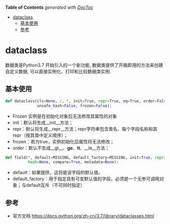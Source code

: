 <!-- START doctoc generated TOC please keep comment here to allow auto update -->
<!-- DON'T EDIT THIS SECTION, INSTEAD RE-RUN doctoc TO UPDATE -->
**Table of Contents**  *generated with [DocToc](https://github.com/thlorenz/doctoc)*

- [dataclass](#dataclass)
  - [基本使用](#%E5%9F%BA%E6%9C%AC%E4%BD%BF%E7%94%A8)
  - [参考](#%E5%8F%82%E8%80%83)

<!-- END doctoc generated TOC please keep comment here to allow auto update -->


# dataclass 

数据类是Python3.7 开始引入的一个新功能, 数据类提供了开箱即用的方法来创建自定义数据, 可以直接实例化、打印和比较数据类实例.

## 基本使用

```python
def dataclass(cls=None, /, *, init=True, repr=True, eq=True, order=False,
              unsafe_hash=False, frozen=False):
```

- Frozen 实例是在初始化对象后无法修改其属性的对象
- init：默认将生成__init__方法；
- repr：默认将生成__repr__方法；repr字符串包含类名、每个字段名称和其repr（按其类中定义顺序）；
- frozen：若为true，实例初始化后属性将无法修改；
- order：默认不生成__gt__、__ge__、__lt__、__le__方法；

```python
def field(*, default=MISSING, default_factory=MISSING, init=True, repr=True,
          hash=None, compare=True, metadata=None):
```
- default：如果提供，这将是该字段的默认值。
- default_factory：用于指定具有可变默认值的字段，必须是一个无参可调用对象；与default互斥（不可同时指定）


## 参考

- 官方文档 https://docs.python.org/zh-cn/3.7/library/dataclasses.html

